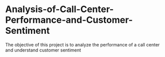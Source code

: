 # Analysis-of-Call-Center-Performance-and-Customer-Sentiment
The objective of this project is to analyze the performance of a call center and understand customer sentiment
